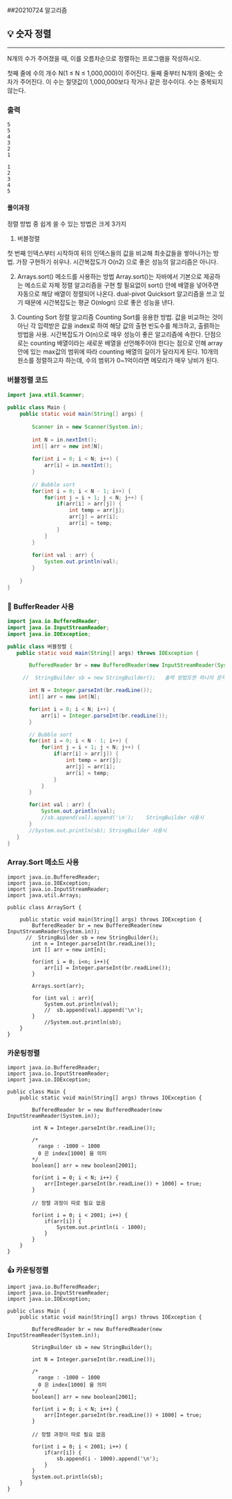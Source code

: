 ##20210724 알고리즘

## 💡 숫자 정렬
---
N개의 수가 주어졌을 때, 이를 오름차순으로 정렬하는 프로그램을 작성하시오.

첫째 줄에 수의 개수 N(1 ≤ N ≤ 1,000,000)이 주어진다. 둘째 줄부터 N개의 줄에는 숫자가 주어진다. 이 수는 절댓값이 1,000,000보다 작거나 같은 정수이다. 수는 중복되지 않는다.
### 출력
```
5
5
4
3
2
1
```
```
1
2
3
4
5
```
#### 풀이과정
정렬 방법 중 쉽게 쓸 수 있는 방법은 크게 3가지

1. 버블정렬

첫 번째 인덱스부터 시작하여 뒤의 인덱스들의 값을 비교해 최솟값들을 쌓아나가는 방법.
가장 구현하기 쉬우나. 시간복잡도가 O(n2) 으로 좋은 성능의 알고리즘은 아니다.

2. Arrays.sort() 메소드를 사용하는 방법
Array.sort()는 자바에서 기본으로 제공하는 메소드로
자체 정렬 알고리즘을 구현 할 필요없이 sort() 안에 배열을 넣어주면 자동으로 해당 배열이 정렬되어 나온다.
dual-pivot Quicksort 알고리즘을 쓰고 있기 때문에 시간복잡도는 평균 O(nlogn) 으로 좋은 성능을 낸다.

3. Counting Sort 정렬 알고리즘
Counting Sort를 응용한 방법.
값을 비교하는 것이 아닌 각 입력받은 값을 index로 하여 해당 값의 출현 빈도수를 체크하고, 출렭하는 방법을 사용.
시간복잡도가 O(n)으로 매우 성능이 좋은 알고리즘에 속한다.
단점으로는  counting 배열이라는 새로운 배열을 선언해주어야 한다는 점으로 인해 array 안에 있는 max값의 범위에 따라 counting 배열의 길이가 달라지게 된다.
10개의 원소를 정렬하고자 하는데, 수의 범위가 0~1억이라면 메모리가 매우 낭비가 된다.
### 버블정렬 코드
```java
import java.util.Scanner;
 
public class Main {
	public static void main(String[] args) {
    
		Scanner in = new Scanner(System.in);
		
		int N = in.nextInt();
		int[] arr = new int[N];
		
		for(int i = 0; i < N; i++) {
			arr[i] = in.nextInt();
		}
 
		// Bubble sort
		for(int i = 0; i < N - 1; i++) {
			for(int j = i + 1; j < N; j++) {
				if(arr[i] > arr[j]) {
					int temp = arr[j];
					arr[j] = arr[i];
					arr[i] = temp;
				}
			}
		}
		
		for(int val : arr) {
			System.out.println(val);
		}
 
	}
}
```
 ###  👻 BufferReader 사용 

 ```java
import java.io.BufferedReader;
import java.io.InputStreamReader;
import java.io.IOException;

public class 버블정렬 {
    public static void main(String[] args) throws IOException {

        BufferedReader br = new BufferedReader(new InputStreamReader(System.in));

      //  StringBuilder sb = new StringBuilder();   출력 방법또한 하나의 문자열로 이어 한번에 출력하는방법.

        int N = Integer.parseInt(br.readLine());
        int[] arr = new int[N];

        for(int i = 0; i < N; i++) {
            arr[i] = Integer.parseInt(br.readLine());
        }

        // Bubble sort
        for(int i = 0; i < N - 1; i++) {
            for(int j = i + 1; j < N; j++) {
                if(arr[i] > arr[j]) {
                    int temp = arr[j];
                    arr[j] = arr[i];
                    arr[i] = temp;
                }
            }
        }

        for(int val : arr) {
            System.out.println(val);
            //sb.append(val).append('\n');    StringBuilder 사용시
        }
        //System.out.println(sb); StringBuilder 사용시
    }
}
 ```

### Array.Sort 메소드 사용
```
import java.io.BufferedReader;
import java.io.IOException;
import java.io.InputStreamReader;
import java.util.Arrays;

public class ArraySort {

    public static void main(String[] args) throws IOException {
        BufferedReader br = new BufferedReader(new InputStreamReader(System.in));
      //  StringBuilder sb = new StringBuilder();
        int n = Integer.parseInt(br.readLine());
        int [] arr = new int[n];

        for(int i = 0; i<n; i++){
            arr[i] = Integer.parseInt(br.readLine());
        }

        Arrays.sort(arr);

        for (int val : arr){
            System.out.println(val);
            //	sb.append(val).append('\n');
        }
            //System.out.println(sb);
    }
}

```
### 카운팅정렬
```
import java.io.BufferedReader;
import java.io.InputStreamReader;
import java.io.IOException;
 
public class Main {
	public static void main(String[] args) throws IOException {
    
		BufferedReader br = new BufferedReader(new InputStreamReader(System.in));
		
		int N = Integer.parseInt(br.readLine());
        
		/*
		  range : -1000 ~ 1000
		  0 은 index[1000] 을 의미
		*/
		boolean[] arr = new boolean[2001];
		
		for(int i = 0; i < N; i++) {
			arr[Integer.parseInt(br.readLine()) + 1000] = true;
		}
 
		// 정렬 과정이 따로 필요 없음
		
		for(int i = 0; i < 2001; i++) {
			if(arr[i]) {
				System.out.println(i - 1000);
			}
		}
	}
}
```
###  👍 카운팅정렬
```
import java.io.BufferedReader;
import java.io.InputStreamReader;
import java.io.IOException;
 
public class Main {
	public static void main(String[] args) throws IOException {
    
		BufferedReader br = new BufferedReader(new InputStreamReader(System.in));
		
		StringBuilder sb = new StringBuilder();
        
		int N = Integer.parseInt(br.readLine());
        
		/*
		  range : -1000 ~ 1000
		  0 은 index[1000] 을 의미
		*/
		boolean[] arr = new boolean[2001];
		
		for(int i = 0; i < N; i++) {
			arr[Integer.parseInt(br.readLine()) + 1000] = true;
		}
 
		// 정렬 과정이 따로 필요 없음
		
		for(int i = 0; i < 2001; i++) {
			if(arr[i]) {
				sb.append(i - 1000).append('\n');
			}
		}
		System.out.println(sb);
	}
}
```